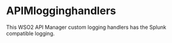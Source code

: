 # APIMlogginghandlers
This WSO2 API Manager custom logging handlers has the Splunk compatible logging.

